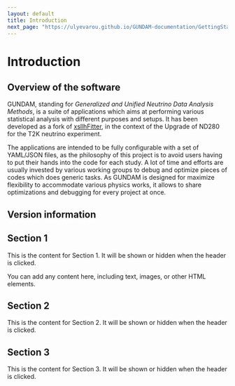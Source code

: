 ```yaml
---
layout: default
title: Introduction 
next_page: "https://ulyevarou.github.io/GUNDAM-documentation/GettingStarted.html"
---
```


# Introduction

## Overview of the software
GUNDAM, standing for *Generalized and Unified Neutrino Data Analysis Methods*,
is a suite of applications which aims at performing various statistical
analysis with different purposes and setups.
It has been developed as a fork of 
[xsllhFitter](https://gitlab.com/cuddandr/xsLLhFitter),
in the context of the Upgrade of ND280 for the T2K neutrino experiment.

The applications are intended to be fully configurable with a set
of YAML/JSON files, as the philosophy of this project is to avoid users
having to put their hands into the code for each study.
A lot of time and efforts are usually invested by various working
groups to debug and optimize pieces of codes which does generic tasks.
As GUNDAM is designed for maximize flexibility to accommodate
various physics works, it allows to share optimizations
and debugging for every project at once.

## Version information

<div class="collapsible-header">
  <h2 class="header-title">Section 1</h2>
  <div class="header-content">
    <p>This is the content for Section 1. It will be shown or hidden when the header is clicked.</p>
    <p>You can add any content here, including text, images, or other HTML elements.</p>
  </div>
</div>

<div class="collapsible-header">
  <h2 class="header-title">Section 2</h2>
  <div class="header-content">
    <p>This is the content for Section 2. It will be shown or hidden when the header is clicked.</p>
  </div>
</div>

<div class="collapsible-header">
  <h2 class="header-title">Section 3</h2>
  <div class="header-content">
    <p>This is the content for Section 3. It will be shown or hidden when the header is clicked.</p>
  </div>
</div>